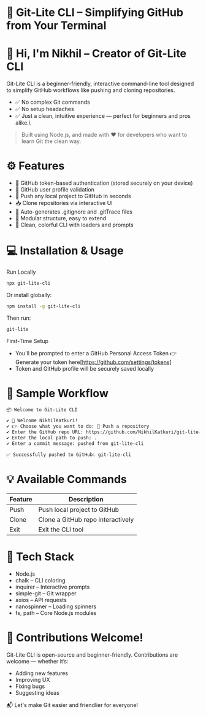 # 🚀 Git-Lite CLI – Simplifying GitHub from Your Terminal

# 👋 Hi, I'm Nikhil – Creator of Git-Lite CLI
Git-Lite CLI is a beginner-friendly, interactive command-line tool designed to simplify GitHub workflows like pushing and cloning repositories.
- ✅ No complex Git commands
- ✅ No setup headaches
- ✅ Just a clean, intuitive experience — perfect for beginners and pros alike.\

> Built using Node.js, and made with ❤️ for developers who want to learn Git the clean way.
# ⚙️ Features
- 🔐 GitHub token-based authentication (stored securely on your device)
- 👤 GitHub user profile validation
- 🚀 Push any local project to GitHub in seconds
- 📥 Clone repositories via interactive UI
- 🧾 Auto-generates .gitignore and .gitTrace files
- 🧠 Modular structure, easy to extend
- 💬 Clean, colorful CLI with loaders and prompts

# 💻 Installation & Usage
Run Locally
```bash
npx git-lite-cli
```
Or install globally:

```bash
npm install -g git-lite-cli
```
Then run:

```bash
git-lite
```

First-Time Setup
- You'll be prompted to enter a GitHub Personal Access Token
 👉 Generate your token here[https://github.com/settings/tokens]
- Token and GitHub profile will be securely saved locally


# 📸 Sample Workflow

```bash
📦 Welcome to Git-Lite CLI

✔ 🎉 Welcome NikhilKatkuri!
✔ 👉 Choose what you want to do: 🚀 Push a repository
✔ Enter the GitHub repo URL: https://github.com/NikhilKatkuri/git-lite-cli.git
✔ Enter the local path to push: .
✔ Enter a commit message: pushed from git-lite-cli

✅ Successfully pushed to GitHub: git-lite-cli
```

# 💡 Available Commands
| Feature | Description                       |
| ------- | --------------------------------- |
| Push    | Push local project to GitHub      |
| Clone   | Clone a GitHub repo interactively |
| Exit    | Exit the CLI tool                 |

# 🧩 Tech Stack
- Node.js
- chalk – CLI coloring
- inquirer – Interactive prompts
- simple-git – Git wrapper
- axios – API requests
- nanospinner – Loading spinners
- fs, path – Core Node.js modules

# 🤝 Contributions Welcome!

Git-Lite CLI is open-source and beginner-friendly. Contributions are welcome — whether it’s:

- Adding new features
- Improving UX
- Fixing bugs
- Suggesting ideas

📬 Let's make Git easier and friendlier for everyone!